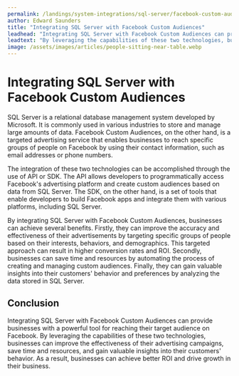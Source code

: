 ```yaml
---
permalink: /landings/system-integrations/sql-server/facebook-custom-audiences
author: Edward Saunders
title: "Integrating SQL Server with Facebook Custom Audiences"
leadhead: "Integrating SQL Server with Facebook Custom Audiences can provide businesses with a powerful tool for reaching their target audience on Facebook"
leadtext: "By leveraging the capabilities of these two technologies, businesses can improve the effectiveness of their advertising campaigns, save time and resources, and gain valuable insights into their customers' behavior. As a result, businesses can achieve better ROI and drive growth in their business."
image: /assets/images/articles/people-sitting-near-table.webp
---
```

<div class="arttext">	<h1>Integrating SQL Server with Facebook Custom Audiences</h1>
	<p>SQL Server is a relational database management system developed by Microsoft. It is commonly used in various industries to store and manage large amounts of data. Facebook Custom Audiences, on the other hand, is a targeted advertising service that enables businesses to reach specific groups of people on Facebook by using their contact information, such as email addresses or phone numbers.</p>
	<p>The integration of these two technologies can be accomplished through the use of API or SDK. The API allows developers to programmatically access Facebook's advertising platform and create custom audiences based on data from SQL Server. The SDK, on the other hand, is a set of tools that enable developers to build Facebook apps and integrate them with various platforms, including SQL Server.</p>
	<p>By integrating SQL Server with Facebook Custom Audiences, businesses can achieve several benefits. Firstly, they can improve the accuracy and effectiveness of their advertisements by targeting specific groups of people based on their interests, behaviors, and demographics. This targeted approach can result in higher conversion rates and ROI. Secondly, businesses can save time and resources by automating the process of creating and managing custom audiences. Finally, they can gain valuable insights into their customers' behavior and preferences by analyzing the data stored in SQL Server.</p>
	<h2>Conclusion</h2>
	<p>Integrating SQL Server with Facebook Custom Audiences can provide businesses with a powerful tool for reaching their target audience on Facebook. By leveraging the capabilities of these two technologies, businesses can improve the effectiveness of their advertising campaigns, save time and resources, and gain valuable insights into their customers' behavior. As a result, businesses can achieve better ROI and drive growth in their business.</p>
</div>